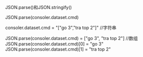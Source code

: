 JSON.parse()和JSON.stringify()


JSON.parse(consoler.dataset.cmd)

consoler.dataset.cmd  =  "["go 3","tra top 2"]"    //字符串

JSON.parse(consoler.dataset.cmd) = ["go 3", "tra top 2"]     //数组
JSON.parse(consoler.dataset.cmd)[0] = "go 3"
JSON.parse(consoler.dataset.cmd)[1] = "tra top 2"